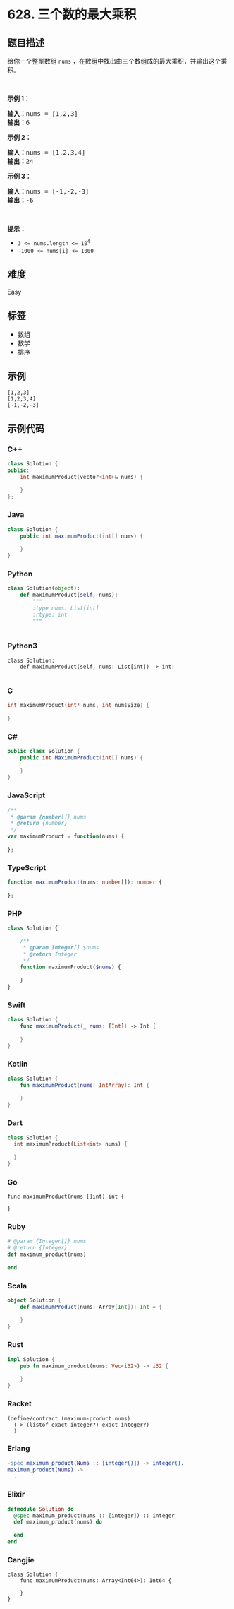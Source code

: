 # 628. 三个数的最大乘积

## 题目描述

<p>给你一个整型数组 <code>nums</code> ，在数组中找出由三个数组成的最大乘积，并输出这个乘积。</p>

<p> </p>

<p><strong>示例 1：</strong></p>

<pre>
<strong>输入：</strong>nums = [1,2,3]
<strong>输出：</strong>6
</pre>

<p><strong>示例 2：</strong></p>

<pre>
<strong>输入：</strong>nums = [1,2,3,4]
<strong>输出：</strong>24
</pre>

<p><strong>示例 3：</strong></p>

<pre>
<strong>输入：</strong>nums = [-1,-2,-3]
<strong>输出：</strong>-6
</pre>

<p> </p>

<p><strong>提示：</strong></p>

<ul>
	<li><code>3 <= nums.length <= 10<sup>4</sup></code></li>
	<li><code>-1000 <= nums[i] <= 1000</code></li>
</ul>


## 难度

Easy

## 标签

- 数组
- 数学
- 排序

## 示例

```
[1,2,3]
[1,2,3,4]
[-1,-2,-3]
```

## 示例代码

### C++

```cpp
class Solution {
public:
    int maximumProduct(vector<int>& nums) {
        
    }
};
```

### Java

```java
class Solution {
    public int maximumProduct(int[] nums) {
        
    }
}
```

### Python

```python
class Solution(object):
    def maximumProduct(self, nums):
        """
        :type nums: List[int]
        :rtype: int
        """
        
```

### Python3

```python3
class Solution:
    def maximumProduct(self, nums: List[int]) -> int:
        
```

### C

```c
int maximumProduct(int* nums, int numsSize) {
    
}
```

### C#

```csharp
public class Solution {
    public int MaximumProduct(int[] nums) {
        
    }
}
```

### JavaScript

```javascript
/**
 * @param {number[]} nums
 * @return {number}
 */
var maximumProduct = function(nums) {
    
};
```

### TypeScript

```typescript
function maximumProduct(nums: number[]): number {
    
};
```

### PHP

```php
class Solution {

    /**
     * @param Integer[] $nums
     * @return Integer
     */
    function maximumProduct($nums) {
        
    }
}
```

### Swift

```swift
class Solution {
    func maximumProduct(_ nums: [Int]) -> Int {
        
    }
}
```

### Kotlin

```kotlin
class Solution {
    fun maximumProduct(nums: IntArray): Int {
        
    }
}
```

### Dart

```dart
class Solution {
  int maximumProduct(List<int> nums) {
    
  }
}
```

### Go

```golang
func maximumProduct(nums []int) int {
    
}
```

### Ruby

```ruby
# @param {Integer[]} nums
# @return {Integer}
def maximum_product(nums)
    
end
```

### Scala

```scala
object Solution {
    def maximumProduct(nums: Array[Int]): Int = {
        
    }
}
```

### Rust

```rust
impl Solution {
    pub fn maximum_product(nums: Vec<i32>) -> i32 {
        
    }
}
```

### Racket

```racket
(define/contract (maximum-product nums)
  (-> (listof exact-integer?) exact-integer?)
  )
```

### Erlang

```erlang
-spec maximum_product(Nums :: [integer()]) -> integer().
maximum_product(Nums) ->
  .
```

### Elixir

```elixir
defmodule Solution do
  @spec maximum_product(nums :: [integer]) :: integer
  def maximum_product(nums) do
    
  end
end
```

### Cangjie

```cangjie
class Solution {
    func maximumProduct(nums: Array<Int64>): Int64 {

    }
}
```

